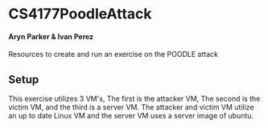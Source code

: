 # CS4177PoodleAttack
#### Aryn Parker & Ivan Perez
Resources to create and run an exercise on the POODLE attack 

## Setup
This exercise utilizes 3 VM's, The first is the attacker VM, The second is the victim VM, and the third is a server VM. The attacker and victim VM utilize an up to date Linux VM and the server VM uses a server image of ubuntu.
